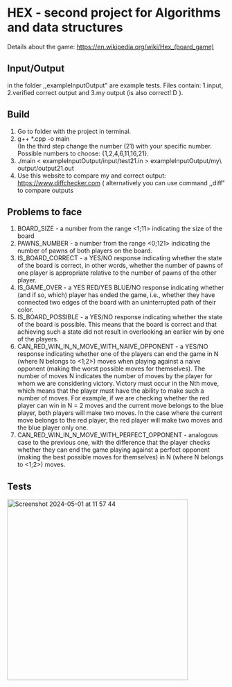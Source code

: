 # HEX - second project for Algorithms and data structures
Details about the game: https://en.wikipedia.org/wiki/Hex_(board_game)

## Input/Output
in the folder ,,exampleInputOutput" are example tests. Files contain: 1.input, 2.verified correct output and 3.my output (is also correct!:D ). 

## Build 
1. Go to folder with the project in terminal.
2. g++ *.cpp -o main \
   (In the third step change the number (21) with your specific number. Possible numbers to choose: {1,2,4,6,11,16,21}.  
4. ./main < exampleInputOutput/input/test21.in > exampleInputOutput/my\ output/output21.out
5. Use this website to compare my and correct output: https://www.diffchecker.com ( alternatively you can use command ,,diff" to compare outputs

## Problems to face
1. BOARD_SIZE - a number from the range <1;11> indicating the size of the board
2. PAWNS_NUMBER - a number from the range <0;121> indicating the number of pawns of both players on the board.
3. IS_BOARD_CORRECT - a YES/NO response indicating whether the state of the board is correct, in other words, whether the number of pawns of one player is appropriate relative to the number of pawns of the other player.
4. IS_GAME_OVER - a YES RED/YES BLUE/NO response indicating whether (and if so, which) player has ended the game, i.e., whether they have connected two edges of the board with an uninterrupted path of their color.
5. IS_BOARD_POSSIBLE - a YES/NO response indicating whether the state of the board is possible. This means that the board is correct and that achieving such a state did not result in overlooking an earlier win by one of the players.
6. CAN_RED_WIN_IN_N_MOVE_WITH_NAIVE_OPPONENT - a YES/NO response indicating whether one of the players can end the game in N (where N belongs to <1;2>) moves when playing against a naive opponent (making the worst possible moves for themselves). The number of moves N indicates the number of moves by the player for whom we are considering victory. Victory must occur in the Nth move, which means that the player must have the ability to make such a number of moves.
For example, if we are checking whether the red player can win in N = 2 moves and the current move belongs to the blue player, both players will make two moves. In the case where the current move belongs to the red player, the red player will make two moves and the blue player only one.
7. CAN_RED_WIN_IN_N_MOVE_WITH_PERFECT_OPPONENT - analogous case to the previous one, with the difference that the player checks whether they can end the game playing against a perfect opponent (making the best possible moves for themselves) in N (where N belongs to <1;2>) moves.
## Tests
<img width="417" alt="Screenshot 2024-05-01 at 11 57 44" src="https://github.com/HubGitPL/hex/assets/72828637/392b49e6-b30e-4089-8ace-66510654850d">
